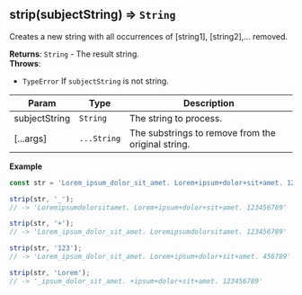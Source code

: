<a name="strip"></a>

## strip(subjectString) ⇒ <code>String</code>
Creates a new string with all occurrences of [string1], [string2],... removed.

**Returns**: <code>String</code> - The result string.  
**Throws**:

- <code>TypeError</code> If `subjectString` is not string.


| Param | Type | Description |
| --- | --- | --- |
| subjectString | <code>String</code> | The string to process. |
| [...args] | <code>...String</code> | The substrings to remove from the original string. |

**Example**  
```js
const str = 'Lorem_ipsum_dolor_sit_amet. Lorem+ipsum+dolor+sit+amet. 123456789';

strip(str, '_');
// -> 'Loremipsumdolorsitamet. Lorem+ipsum+dolor+sit+amet. 123456789'

strip(str, '+');
// -> 'Lorem_ipsum_dolor_sit_amet. Loremipsumdolorsitamet. 123456789'

strip(str, '123');
// -> 'Lorem_ipsum_dolor_sit_amet. Lorem+ipsum+dolor+sit+amet. 456789'

strip(str, 'Lorem');
// -> '_ipsum_dolor_sit_amet. +ipsum+dolor+sit+amet. 123456789'
```
